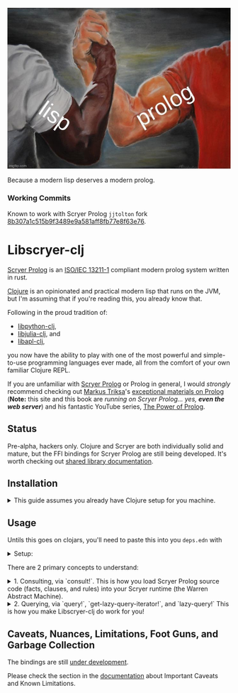 ![epic handshake meme of muscular lisp arm and muscular prolog arm clasping hands](img/handshake.jpg)

Because a modern lisp deserves a modern prolog.

### Working Commits
Known to work with Scryer Prolog `jjtolton` fork [8b307a1c515b9f3489e9a581aff8fb77e8f63e76](https://github.com/jjtolton/scryer-prolog/commit/8b307a1c515b9f3489e9a581aff8fb77e8f63e76).

# Libscryer-clj

[Scryer Prolog](https://www.scryer.pl/) is an [ISO/IEC 13211-1](https://www.iso.org/standard/21413.html) compliant modern prolog system written in rust.

[Clojure](https://clojure.org/index) is an opinionated and practical modern lisp that runs on the JVM, but I'm assuming that if you're reading this, you already know that.

Following in the proud tradition of:

* [libpython-clj](https://github.com/clj-python/libpython-clj),
* [libjulia-clj](https://github.com/cnuernber/libjulia-clj), and
* [libapl-clj](https://github.com/jjtolton/libapl-clj),

you now have the ability to play with one of the most powerful and simple-to-use programming languages ever made, all from the comfort of your own familiar Clojure REPL.

If you are unfamiliar with [Scryer Prolog](https://www.scryer.pl/) or Prolog in general, I would _strongly_ recommend checking out [Markus Triksa](https://www.metalevel.at/)'s [exceptional materials on Prolog](https://www.metalevel.at/prolog) (**Note:** this site and this book are _running on Scryer Prolog... yes, **even the web server**_) and his fantastic YouTube series, [The Power of Prolog](https://www.youtube.com/results?search_query=the+power+of+prolog).

## Status
Pre-alpha, hackers only.  Clojure and Scryer are both individually solid and mature, but the FFI bindings for Scryer Prolog are still being developed. It's worth checking out [shared library documentation](https://github.com/jjtolton/scryer-prolog/tree/ISSUE-2464/scryer-prolog-shared-lib-eval-code-c/docs/shared_library).

## Installation

<details>
<summary>
This guide assumes you already have Clojure setup for you machine.
</summary>
First, until https://github.com/mthom/scryer-prolog/pull/2465 is merged into the upstream branch, you need to clone [my fork](https://github.com/jjtolton/scryer-prolog/tree/ISSUE-2464/scryer-prolog-shared-lib-eval-code-c) of Scryer Prolog, which has the required shared library bindings. 

Then you need to follow the very simple build instructions for [native compilation](https://github.com/mthom/scryer-prolog/pull/2465).

Then it's time to AI party like it's 1972.
</details>

## Usage

Untils this goes on clojars, you'll need to paste this into you `deps.edn` with

<details>
<summary>
Setup:
</summary>

```clojure
jjtolton/libscryer-clj  {:git/url "https://github.com/user/my-library" 
                         :git/sha "insert-sha-here"}
```

It's easiest if you place a `scryer.edn` in the same directory as your `deps.edn`. 

Mine looks like this:

```clojure
{:libscryer-prolog-path "/home/jay/programs/scryer-prolog/target/release/libscryer_prolog.so"
 :prelude
 ":- use_module(library(clpz)).
  :- use_module(library(dif)).
  :- use_module(library(lists))."
 :auto-intialize        true}
```

Then, fire up your REPL and get to work!

```clojure

(require '[libscryer-clj.scryer :as scryer])

;; if you chose not to :auto-intialize, you could do something like this:
(scryer/initialize!
   {:libscryer-prolog-path "/home/jay/programs/scryer-prolog/target/release/libscryer_prolog.so"
    :prelude
    ":- use_module(library(clpz)).
     :- use_module(library(dif)).
     :- use_module(library(lists))."})
```
</details>

There are 2 primary concepts to understand:

<details>
<summary>
1. Consulting, via `consult!`. This is how you load Scryer Prolog source code (facts, clauses, and rules) into your Scryer runtime (the Warren Abstract Machine).
</summary>

Example:

```clojure
(consult! "fact(1).
           fact(2).
           fact(3).
           fact(4).") ;;=> :ok


(query! "fact(X).") ;;=> ({?x 1} {?x 2} {?x 3} {?x 4})

```
</details>

<details>
<summary>
2. Querying, via `query!`, `get-lazy-query-iterator!`, and `lazy-query!` This is how you make Libscryer-clj do work for you!
</summary>
`query!`, as you saw above, is the easiest to use. However, note that it is greedy and exhaustive, and therefore not suitable for the amazing infinitely generative queries that Prolog is capable of.

Consider the following example taken from [Markus's DCG tutorial](https://www.metalevel.at/prolog/dcg):

```prolog
:- use_module(library(dcgs)).

as --> [].
as --> [a], as.

?- phrase(as, As).
```

![](img/as.gif)

Those `as` will keep going forever, and if you try that with `scryer/query!`, you will cause a threadlock.  

However, you can instantiate a query iterator with `scryer/start-lazy-query!` and then use `.next` in conjunction with `scryer/process-prolog-result` to get results lazily!
```clojure
(scryer/consult! "
:- use_module(library(dcgs)).
as --> [].
as --> [a], as.
")

(def query-iter (scryer/get-lazy-query-iterator! "phrase(as, As)."))

#_ (.next query-iter) ;; raw pointer -- resource leak!

;; do this instead (marshalls and deallocates string properly):
(scryer/process-prolog-result (.next query-iter)) ;;=> ({?as []})
(scryer/process-prolog-result (.next query-iter)) ;;=> ({?as "a"})
(scryer/process-prolog-result (.next query-iter)) ;;=> ({?as "aa"})
(scryer/process-prolog-result (.next query-iter)) ;;=> ({?as "aaa"})
;; and so on

;; don't forget to close
(.close query-iter)

;; double close == crash
(.close query-iter) ;;=> IllegalStateException
```

Alternatively, to use a more ideomatic/transducible pipeline, you can use `scryer/lazy-query!`:

```clojure
(with-open [query-iter (get-lazy-query-iterator! "phrase(as, As).")]
    (into []
          (take 10)
          (lazy-query! query-iter))) ;;=> [{?as [""]} {?as "a"} {?as "aa"} {?as "aaa"} ... ]
```

**Note:** the `with-open` automatically closes the query iterator when the block is exited.
However, if you hang on to a lazy reference outside of this block and then try to realize it, an exception will be thrown.

For example:

```clojure
(with-open [query-iter (start-lazy-query! "phrase(as, As).")]
    (take 10 (lazy-query! query-iter))) ;;=> java.lang.IllegalStateException 
```

This is because the resources have been deallocated, and an exception is thrown to prevent a panic or crash.

</details>


## Caveats, Nuances, Limitations, Foot Guns, and Garbage Collection

The bindings are still [under development](https://github.com/mthom/scryer-prolog/pull/2465).

Please check the section in the [documentation](https://github.com/jjtolton/scryer-prolog/tree/ISSUE-2464/scryer-prolog-shared-lib-eval-code-c/docs/shared_library) about Important Caveats and Known Limitations.

    
    
